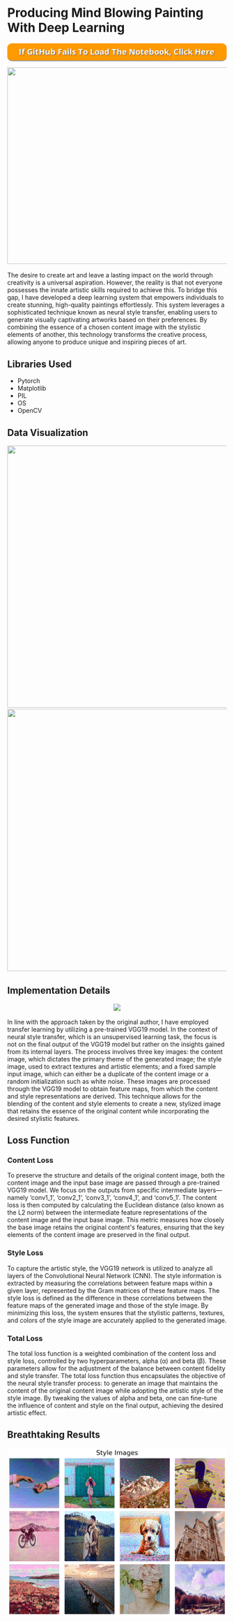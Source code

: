 # Producing Mind Blowing Painting With Deep Learning
<p align="center">
<a href="https://nbviewer.jupyter.org/github/NavinBondade/Bruno-An-That-Paints-Mind-Blowing-Painting/blob/main/Notebook/AI_That_Paints_Paintings.ipynb" target="_blank">
  <img align="center"  src="https://github.com/NavinBondade/Distinguishing-Fake-And-Real-News-With-Deep-Learning/blob/main/Graphs/button_if-github-fails-to-load-the-notebook-click-here%20(4).png?raw=true"/>
</a>
</p>
<img src="https://github.com/NavinBondade/Bruno-An-AI-That-Paints-The-Painting/blob/main/Generated%20Images/display.png" width="950" height="450">
<p>The desire to create art and leave a lasting impact on the world through creativity is a universal aspiration. However, the reality is that not everyone possesses the innate artistic skills required to achieve this. To bridge this gap, I have developed a deep learning system that empowers individuals to create stunning, high-quality paintings effortlessly. This system leverages a sophisticated technique known as neural style transfer, enabling users to generate visually captivating artworks based on their preferences. By combining the essence of a chosen content image with the stylistic elements of another, this technology transforms the creative process, allowing anyone to produce unique and inspiring pieces of art.</p>
<h2>Libraries Used</h2>
<ul>
  <li>Pytorch</li>
  <li>Matplotlib</li>
  <li>PIL</li>
  <li>OS</li>
  <li>OpenCV</li>
</ul>
<h2>Data Visualization</h2>
<img src="https://github.com/NavinBondade/Bruno-An-AI-That-Paints-The-Painting/blob/main/Dataset/Content%20Images/all%20content%20images.png" width="950" height="600">
<br>
<img src="https://github.com/NavinBondade/Bruno-An-AI-That-Paints-The-Painting/blob/main/Dataset/Style%20Images/all%20style%20images.png" width="950" height="600">
<h2>Implementation Details</h2>
<p align="center">
 <img src="https://pyimagesearch.com/wp-content/uploads/2018/08/neural_style_transfer_gatys.jpg">
</p>          
<p>In line with the approach taken by the original author, I have employed transfer learning by utilizing a pre-trained VGG19 model. In the context of neural style transfer, which is an unsupervised learning task, the focus is not on the final output of the VGG19 model but rather on the insights gained from its internal layers. The process involves three key images: the content image, which dictates the primary theme of the generated image; the style image, used to extract textures and artistic elements; and a fixed sample input image, which can either be a duplicate of the content image or a random initialization such as white noise. These images are processed through the VGG19 model to obtain feature maps, from which the content and style representations are derived. This technique allows for the blending of the content and style elements to create a new, stylized image that retains the essence of the original content while incorporating the desired stylistic features.</p>
<h2>Loss Function</h2>
<h3>Content Loss</h3>
<p>To preserve the structure and details of the original content image, both the content image and the input base image are passed through a pre-trained VGG19 model. We focus on the outputs from specific intermediate layers—namely ‘conv1_1’, ‘conv2_1’, ‘conv3_1’, ‘conv4_1’, and ‘conv5_1’. The content loss is then computed by calculating the Euclidean distance (also known as the L2 norm) between the intermediate feature representations of the content image and the input base image. This metric measures how closely the base image retains the original content's features, ensuring that the key elements of the content image are preserved in the final output.</p>
<h3>Style Loss</h3>
<p>To capture the artistic style, the VGG19 network is utilized to analyze all layers of the Convolutional Neural Network (CNN). The style information is extracted by measuring the correlations between feature maps within a given layer, represented by the Gram matrices of these feature maps. The style loss is defined as the difference in these correlations between the feature maps of the generated image and those of the style image. By minimizing this loss, the system ensures that the stylistic patterns, textures, and colors of the style image are accurately applied to the generated image.</p>
<h3>Total Loss</h3>
<p>The total loss function is a weighted combination of the content loss and style loss, controlled by two hyperparameters, alpha (α) and beta (β). These parameters allow for the adjustment of the balance between content fidelity and style transfer. The total loss function thus encapsulates the objective of the neural style transfer process: to generate an image that maintains the content of the original content image while adopting the artistic style of the style image. By tweaking the values of alpha and beta, one can fine-tune the influence of content and style on the final output, achieving the desired artistic effect.
</p>
<h2>Breathtaking Results</h2>
<p align="center">
 <img src="https://github.com/NavinBondade/Bruno-An-AI-That-Paints-Mind-Blowing-Painting/blob/main/Generated%20Images/all%20paintings.png">
</p> 




